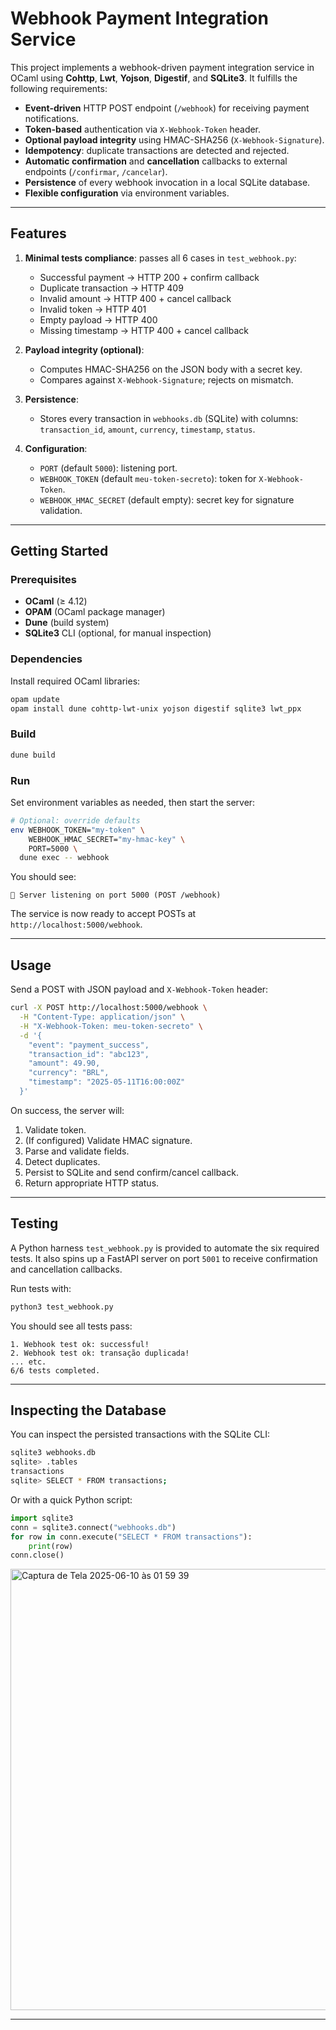 # Webhook Payment Integration Service

This project implements a webhook-driven payment integration service in OCaml using **Cohttp**, **Lwt**, **Yojson**, **Digestif**, and **SQLite3**. It fulfills the following requirements:

* **Event-driven** HTTP POST endpoint (`/webhook`) for receiving payment notifications.
* **Token-based** authentication via `X-Webhook-Token` header.
* **Optional payload integrity** using HMAC-SHA256 (`X-Webhook-Signature`).
* **Idempotency**: duplicate transactions are detected and rejected.
* **Automatic confirmation** and **cancellation** callbacks to external endpoints (`/confirmar`, `/cancelar`).
* **Persistence** of every webhook invocation in a local SQLite database.
* **Flexible configuration** via environment variables.

---

## Features

1. **Minimal tests compliance**: passes all 6 cases in `test_webhook.py`:

   * Successful payment → HTTP 200 + confirm callback
   * Duplicate transaction → HTTP 409
   * Invalid amount → HTTP 400 + cancel callback
   * Invalid token → HTTP 401
   * Empty payload → HTTP 400
   * Missing timestamp → HTTP 400 + cancel callback

2. **Payload integrity (optional)**:

   * Computes HMAC-SHA256 on the JSON body with a secret key.
   * Compares against `X-Webhook-Signature`; rejects on mismatch.

3. **Persistence**:

   * Stores every transaction in `webhooks.db` (SQLite) with columns:
     `transaction_id`, `amount`, `currency`, `timestamp`, `status`.

4. **Configuration**:

   * `PORT` (default `5000`): listening port.
   * `WEBHOOK_TOKEN` (default `meu-token-secreto`): token for `X-Webhook-Token`.
   * `WEBHOOK_HMAC_SECRET` (default empty): secret key for signature validation.

---

## Getting Started

### Prerequisites

* **OCaml** (≥ 4.12)
* **OPAM** (OCaml package manager)
* **Dune** (build system)
* **SQLite3** CLI (optional, for manual inspection)

### Dependencies

Install required OCaml libraries:

```bash
opam update
opam install dune cohttp-lwt-unix yojson digestif sqlite3 lwt_ppx
```

### Build

```bash
dune build
```

### Run

Set environment variables as needed, then start the server:

```bash
# Optional: override defaults
env WEBHOOK_TOKEN="my-token" \
    WEBHOOK_HMAC_SECRET="my-hmac-key" \
    PORT=5000 \
  dune exec -- webhook
```

You should see:

```
🚀 Server listening on port 5000 (POST /webhook)
```

The service is now ready to accept POSTs at `http://localhost:5000/webhook`.

---

## Usage

Send a POST with JSON payload and `X-Webhook-Token` header:

```bash
curl -X POST http://localhost:5000/webhook \
  -H "Content-Type: application/json" \
  -H "X-Webhook-Token: meu-token-secreto" \
  -d '{
    "event": "payment_success",
    "transaction_id": "abc123",
    "amount": 49.90,
    "currency": "BRL",
    "timestamp": "2025-05-11T16:00:00Z"
  }'
```

On success, the server will:

1. Validate token.
2. (If configured) Validate HMAC signature.
3. Parse and validate fields.
4. Detect duplicates.
5. Persist to SQLite and send confirm/cancel callback.
6. Return appropriate HTTP status.

---

## Testing

A Python harness `test_webhook.py` is provided to automate the six required tests. It also spins up a FastAPI server on port `5001` to receive confirmation and cancellation callbacks.

Run tests with:

```bash
python3 test_webhook.py
```

You should see all tests pass:

```
1. Webhook test ok: successful!
2. Webhook test ok: transação duplicada!
... etc.
6/6 tests completed.
```

---

## Inspecting the Database

You can inspect the persisted transactions with the SQLite CLI:

```bash
sqlite3 webhooks.db
sqlite> .tables
transactions
sqlite> SELECT * FROM transactions;
```

Or with a quick Python script:

```python
import sqlite3
conn = sqlite3.connect("webhooks.db")
for row in conn.execute("SELECT * FROM transactions"):
    print(row)
conn.close()
```
<img width="706" alt="Captura de Tela 2025-06-10 às 01 59 39" src="https://github.com/user-attachments/assets/3d2392b9-23fb-4526-8232-50849e2e7905" />


---

